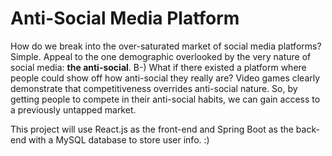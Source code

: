 # Anti-Social Media Platform

How do we break into the over-saturated market of social media platforms? Simple. Appeal to the one demographic overlooked by the very nature of social media: **the anti-social**. B-) What if there existed a platform where people could show off how anti-social they really are? Video games clearly demonstrate that competitiveness overrides anti-social nature. So, by getting people to compete in their anti-social habits, we can gain access to a previously untapped market.

This project will use React.js as the front-end and Spring Boot as the back-end with a MySQL database to store user info. :)